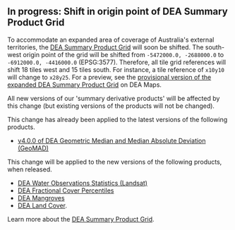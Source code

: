 ## In progress: Shift in origin point of DEA Summary Product Grid

To accommodate an expanded area of coverage of Australia's external territories, the [DEA Summary Product Grid](/guides/reference/collection_3_summary_grid/) will soon be shifted. The south-west origin point of the grid will be shifted from `-5472000.0, -2688000.0` to `-6912000.0, -4416000.0` (EPSG:3577). Therefore, all tile grid references will shift 18 tiles west and 15 tiles south. For instance, a tile reference of `x10y10` will change to `x28y25`. For a preview, see the [provisional version of the expanded DEA Summary Product Grid](https://maps.dea.ga.gov.au/#share=s-avXJqwjUtf55qGUmweYY5KYoVnI) on DEA Maps.

All new versions of our 'summary derivative products' will be affected by this change (but existing versions of the products will not be changed).

This change has already been applied to the latest versions of the following products.

* [v4.0.0 of DEA Geometric Median and Median Absolute Deviation (GeoMAD)](/data/product/dea-geometric-median-and-median-absolute-deviation-landsat/)

This change will be applied to the new versions of the following products, when released.

* [DEA Water Observations Statistics (Landsat)](/data/product/dea-water-observations-statistics-landsat/)
* [DEA Fractional Cover Percentiles](/data/product/dea-fractional-cover-percentiles-landsat/)
* [DEA Mangroves](/data/product/dea-mangrove-canopy-cover-landsat/)
* [DEA Land Cover](/data/product/dea-land-cover-landsat/).

Learn more about the [DEA Summary Product Grid](/guides/reference/collection_3_summary_grid/).
